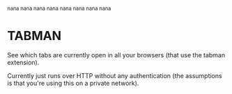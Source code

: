 <sub>nana nana nana nana nana nana nana nana</sub>

# TABMAN

See which tabs are currently open in all your browsers (that use the tabman
extension).

Currently just runs over HTTP without any authentication (the assumptions is
that you're using this on a private network).
